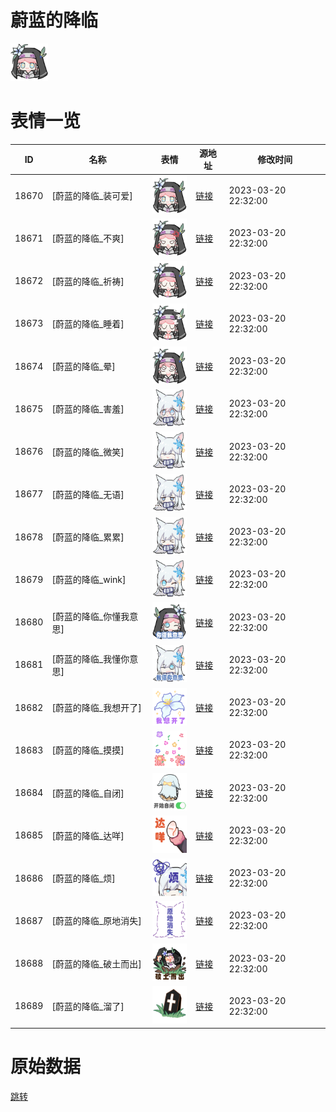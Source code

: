 # 蔚蓝的降临

<img src="./cover.png" height="60" alt="cover" />

# 表情一览

|ID|名称|表情|源地址|修改时间|
|----|----|----|----|----|
|18670|[蔚蓝的降临_装可爱]|<img src="./pic/018670_%5B蔚蓝的降临_装可爱%5D.png" height="60" alt="装可爱"/>|[链接](https://i0.hdslb.com/bfs/garb/7dcc3193a42a40d04c1cbc4b63e40c139a1d48f3.png)|2023-03-20 22:32:00|
|18671|[蔚蓝的降临_不爽]|<img src="./pic/018671_%5B蔚蓝的降临_不爽%5D.png" height="60" alt="不爽"/>|[链接](https://i0.hdslb.com/bfs/garb/6ffefb7c4f1624f2396537719d7fa25f7f0be793.png)|2023-03-20 22:32:00|
|18672|[蔚蓝的降临_祈祷]|<img src="./pic/018672_%5B蔚蓝的降临_祈祷%5D.png" height="60" alt="祈祷"/>|[链接](https://i0.hdslb.com/bfs/garb/d6b0d00a970849466d197089c745427eceebd3d9.png)|2023-03-20 22:32:00|
|18673|[蔚蓝的降临_睡着]|<img src="./pic/018673_%5B蔚蓝的降临_睡着%5D.png" height="60" alt="睡着"/>|[链接](https://i0.hdslb.com/bfs/garb/bd1315716c58510473093eb5726ba39ce191a7a9.png)|2023-03-20 22:32:00|
|18674|[蔚蓝的降临_晕]|<img src="./pic/018674_%5B蔚蓝的降临_晕%5D.png" height="60" alt="晕"/>|[链接](https://i0.hdslb.com/bfs/garb/389256842e60c6d01074391285663e1ad26e057c.png)|2023-03-20 22:32:00|
|18675|[蔚蓝的降临_害羞]|<img src="./pic/018675_%5B蔚蓝的降临_害羞%5D.png" height="60" alt="害羞"/>|[链接](https://i0.hdslb.com/bfs/garb/e3ae2960275da9933c944b0fe783ff6c34b17474.png)|2023-03-20 22:32:00|
|18676|[蔚蓝的降临_微笑]|<img src="./pic/018676_%5B蔚蓝的降临_微笑%5D.png" height="60" alt="微笑"/>|[链接](https://i0.hdslb.com/bfs/garb/2f1b7fa8db01449816bcd1e7fbf49fa9dea09a85.png)|2023-03-20 22:32:00|
|18677|[蔚蓝的降临_无语]|<img src="./pic/018677_%5B蔚蓝的降临_无语%5D.png" height="60" alt="无语"/>|[链接](https://i0.hdslb.com/bfs/garb/3792cc307be80940e32ad6e8bfb5038f4ff22024.png)|2023-03-20 22:32:00|
|18678|[蔚蓝的降临_累累]|<img src="./pic/018678_%5B蔚蓝的降临_累累%5D.png" height="60" alt="累累"/>|[链接](https://i0.hdslb.com/bfs/garb/61af64e8f532ae20b005e44be0b14e429a935325.png)|2023-03-20 22:32:00|
|18679|[蔚蓝的降临_wink]|<img src="./pic/018679_%5B蔚蓝的降临_wink%5D.png" height="60" alt="wink"/>|[链接](https://i0.hdslb.com/bfs/garb/3dcde36341cb6fcc25278201a189b084bdeee14b.png)|2023-03-20 22:32:00|
|18680|[蔚蓝的降临_你懂我意思]|<img src="./pic/018680_%5B蔚蓝的降临_你懂我意思%5D.png" height="60" alt="你懂我意思"/>|[链接](https://i0.hdslb.com/bfs/garb/90b5e96a116c1a014e46065616d52d1eedcda115.png)|2023-03-20 22:32:00|
|18681|[蔚蓝的降临_我懂你意思]|<img src="./pic/018681_%5B蔚蓝的降临_我懂你意思%5D.png" height="60" alt="我懂你意思"/>|[链接](https://i0.hdslb.com/bfs/garb/67d7530bcd8287f6804c3ec3becd33eb7dcb8ef6.png)|2023-03-20 22:32:00|
|18682|[蔚蓝的降临_我想开了]|<img src="./pic/018682_%5B蔚蓝的降临_我想开了%5D.png" height="60" alt="我想开了"/>|[链接](https://i0.hdslb.com/bfs/garb/5e8bff4da7d3cd6d931c58fc41ff63abe3799f68.png)|2023-03-20 22:32:00|
|18683|[蔚蓝的降临_摸摸]|<img src="./pic/018683_%5B蔚蓝的降临_摸摸%5D.png" height="60" alt="摸摸"/>|[链接](https://i0.hdslb.com/bfs/garb/e9290a85d36348e49b3724e209e5e89b805cac4e.png)|2023-03-20 22:32:00|
|18684|[蔚蓝的降临_自闭]|<img src="./pic/018684_%5B蔚蓝的降临_自闭%5D.png" height="60" alt="自闭"/>|[链接](https://i0.hdslb.com/bfs/garb/7ed5b15efb114d7b9f0e90dbb805b406edcff4a5.png)|2023-03-20 22:32:00|
|18685|[蔚蓝的降临_达咩]|<img src="./pic/018685_%5B蔚蓝的降临_达咩%5D.png" height="60" alt="达咩"/>|[链接](https://i0.hdslb.com/bfs/garb/a018f9c8d98d4d50cd7be6bc52877fcaaddddfd3.png)|2023-03-20 22:32:00|
|18686|[蔚蓝的降临_烦]|<img src="./pic/018686_%5B蔚蓝的降临_烦%5D.png" height="60" alt="烦"/>|[链接](https://i0.hdslb.com/bfs/garb/f915019b9fc272a7ef1350fe4b98260399ffa1a4.png)|2023-03-20 22:32:00|
|18687|[蔚蓝的降临_原地消失]|<img src="./pic/018687_%5B蔚蓝的降临_原地消失%5D.png" height="60" alt="原地消失"/>|[链接](https://i0.hdslb.com/bfs/garb/c0dd8e7629b52bbf1a5bb9369af9828bfdcff23d.png)|2023-03-20 22:32:00|
|18688|[蔚蓝的降临_破土而出]|<img src="./pic/018688_%5B蔚蓝的降临_破土而出%5D.png" height="60" alt="破土而出"/>|[链接](https://i0.hdslb.com/bfs/garb/764086c42b13fab50f33117274ec0111db21c315.png)|2023-03-20 22:32:00|
|18689|[蔚蓝的降临_溜了]|<img src="./pic/018689_%5B蔚蓝的降临_溜了%5D.png" height="60" alt="溜了"/>|[链接](https://i0.hdslb.com/bfs/garb/2b57216f67b8c53e5e48f56e46d94a39e49eff79.png)|2023-03-20 22:32:00|

# 原始数据

[跳转](./raw.json)

